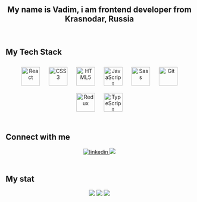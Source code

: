  <div align="center"><h2>My name is Vadim, i am frontend developer from Krasnodar, Russia</h2></div>  
  

<br/>


<h2>My Tech Stack</h2>

<div display='flex' gap='20px' width='100%' padding='10px' align="center">  
<img style="margin: 10px" src="https://profilinator.rishav.dev/skills-assets/react-original-wordmark.svg" alt="React" height="50" /> 
<img style="margin: 10px" src="https://profilinator.rishav.dev/skills-assets/css3-original-wordmark.svg" alt="CSS3" height="50" />
<img style="margin: 10px" src="https://profilinator.rishav.dev/skills-assets/html5-original-wordmark.svg" alt="HTML5" height="50" />
<img style="margin: 10px" src="https://profilinator.rishav.dev/skills-assets/javascript-original.svg" alt="JavaScript" height="50" /> 
<img style="margin: 10px" src="https://profilinator.rishav.dev/skills-assets/sass-original.svg" alt="Sass" height="50" />
<img style="margin: 10px" src="https://profilinator.rishav.dev/skills-assets/git-scm-icon.svg" alt="Git" height="50" />
<img style="margin: 10px" src="https://profilinator.rishav.dev/skills-assets/redux-original.svg" alt="Redux" height="50" />
<img style="margin: 10px" src="https://profilinator.rishav.dev/skills-assets/typescript-original.svg" alt="TypeScript" height="50" />
 
</div>
<br/>  


## Connect with me  
<div display='flex' gap='20px' align="center">
<a href="https://linkedin.com/in/vadim-konyukhov-a958b9283/" target="_blank">
<img src=https://img.shields.io/badge/linkedin-%231E77B5.svg?&style=for-the-badge&logo=linkedin&logoColor=white alt=linkedin style="margin-bottom: 5px;" />
</a>  
  <a href="https://t.me/hateql" target="_blank">
    <img src="https://img.shields.io/badge/Telegram-blue?style=for-the-badge&logo=telegram&logoColor=white"/>
  </a>
</div>  
  

<br/>  

## My stat
<div id="stat" align="center">
 <img src="http://github-profile-summary-cards.vercel.app/api/cards/profile-details?username=hateq&theme=dark"/>
<img src="http://github-profile-summary-cards.vercel.app/api/cards/repos-per-language?username=hateq&theme=dark"/>
 <img src="http://github-profile-summary-cards.vercel.app/api/cards/stats?username=hateq&theme=dark"/>
 </div>
 <br/>
